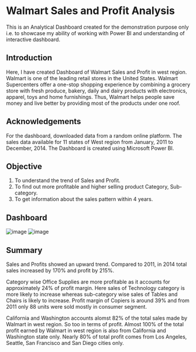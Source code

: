 # Walmart Sales and Profit Analysis
This is an Analytical Dashboard created for the demonstration purpose only i.e. to showcase my ability of working with Power BI and understanding of interactive dashboard.

## Introduction
Here, I have created Dashboard of Walmart Sales and Profit in west region. Walmart is one of the leading retail stores in the United States.
Walmart Supercenters offer a one-stop shopping experience by combining a grocery store with fresh produce, bakery, daily and dairy products with electronics, apparel, toys and home furnishings.
Thus, Walmart helps people save money and live better by providing most of the products under one roof.


## Acknowledgements
For the dashboard, downloaded data from a random online platform. The sales data available for 11 states of West region from January, 2011 to December, 2014.
The Dashboard is created using Microsoft Power BI.
## Objective
1. To understand the trend of Sales and Profit.
2. To find out more profitable and higher selling product Category, Sub-category.
3. To get information about the sales pattern within 4 years.
## Dashboard
![image](https://user-images.githubusercontent.com/125037876/228587623-f15c60b8-b5e0-4668-8a6d-f60d441fd39c.png)
![image](https://user-images.githubusercontent.com/125037876/228588133-1a57f5b5-8601-46be-a380-9b53e463694c.png)

## Summary
Sales and Profits showed an upward trend. Compared to 2011, in 2014 total sales increased by 170% and profit by 215%. 

Category wise Office Supplies are more profitable as it accounts for approximately 24% of profit margin.
Here sales of Technology category is more likely to increase whereas sub-category wise sales of Tables and Chairs is likely to increase.
Profit margin of Copiers is around 39% and from 2011 only 88 units were sold mostly in consumer segment.

California and Washington accounts alomst 82% of the total sales made by Walmart in west region. So too in terms of profit.
Almost 100% of the total profit earned by Walmart in west region is also from California and Washington state only.
Nearly 80% of total profit comes from Los Angeles, Seattle, San Francisco and San Diego cities only.
